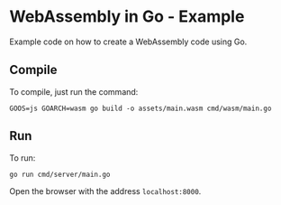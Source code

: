 # WebAssembly in Go - Example

Example code on how to create a WebAssembly code using Go.


## Compile 

To compile, just run the command:

```
GOOS=js GOARCH=wasm go build -o assets/main.wasm cmd/wasm/main.go
```

## Run

To run:

```
go run cmd/server/main.go
```

Open the browser with the address `localhost:8000`.



